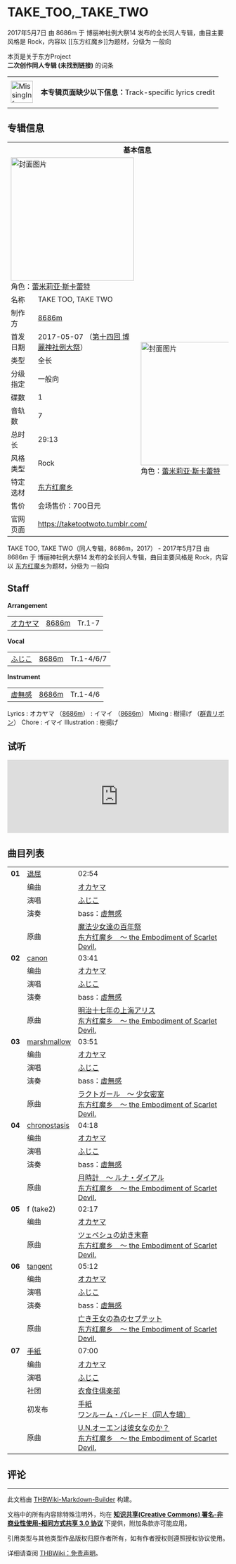 # TAKE_TOO,_TAKE_TWO

<!-- source html: G:\repos\THBWiki-Markdown-Builder\THBWikiMarkdown\Temp\main\6\60\ns0%3ATAKE_TOO%2C_TAKE_TWO.html -->

2017年5月7日 由 8686m 于 博丽神社例大祭14 发布的全长同人专辑，曲目主要风格是 Rock，内容以 [[东方红魔乡]]为题材，分级为 一般向

本页是关于东方Project  
 **二次创作同人专辑 (未找到链接)** 的词条
<center>

<table>
<tbody><tr>
<td class="mbox-image"><div style="width: 52px;">
  <a href="./文件-MissingInformation.svg.md" class="image"><img alt="MissingInformation.svg" src="https://upload.thwiki.cc/thumb/8/85/MissingInformation.svg/50px-MissingInformation.svg.png" decoding="async" loading="lazy" width="50" height="50" srcset="https://upload.thwiki.cc/thumb/8/85/MissingInformation.svg/75px-MissingInformation.svg.png 1.5x, https://upload.thwiki.cc/thumb/8/85/MissingInformation.svg/100px-MissingInformation.svg.png 2x" data-file-width="500" data-file-height="500"></a></div></td>
<td class="mbox-text" style=""><br><b>本专辑页面缺少以下信息：</b>Track-specific lyrics credit<br><br></td>
</tr>
</tbody></table>


</center>

## 专辑信息

<table><tbody><tr><th colspan="3">基本信息</th></tr><tr><td class="cover-artwork-mobile" colspan="2"><a href="./文件-TAKE_TOO,_TAKE_TWO封面.jpg.md" class="image" title="封面图片"><img alt="封面图片" src="https://upload.thwiki.cc/thumb/3/32/TAKE_TOO%2C_TAKE_TWO%E5%B0%81%E9%9D%A2.jpg/280px-TAKE_TOO%2C_TAKE_TWO%E5%B0%81%E9%9D%A2.jpg" decoding="async" loading="lazy" width="280" height="280" srcset="https://upload.thwiki.cc/thumb/3/32/TAKE_TOO%2C_TAKE_TWO%E5%B0%81%E9%9D%A2.jpg/420px-TAKE_TOO%2C_TAKE_TWO%E5%B0%81%E9%9D%A2.jpg 1.5x, https://upload.thwiki.cc/thumb/3/32/TAKE_TOO%2C_TAKE_TWO%E5%B0%81%E9%9D%A2.jpg/560px-TAKE_TOO%2C_TAKE_TWO%E5%B0%81%E9%9D%A2.jpg 2x" data-file-width="3070" data-file-height="3070"></a><div class="cover-char">角色：<a href="./蕾米莉亚·斯卡蕾特.md" title="蕾米莉亚·斯卡蕾特">蕾米莉亚·斯卡蕾特</a></div></td>
</tr><tr><td class="label">名称</td><td colspan="2"> TAKE TOO, TAKE TWO </td></tr><tr><td class="label">制作方</td><td><a href="./8686m.md" title="8686m">8686m</a></td><td class="cover-artwork" rowspan="10" style="min-width:280px;"><a href="./文件-TAKE_TOO,_TAKE_TWO封面.jpg.md" class="image" title="封面图片"><img alt="封面图片" src="https://upload.thwiki.cc/thumb/3/32/TAKE_TOO%2C_TAKE_TWO%E5%B0%81%E9%9D%A2.jpg/280px-TAKE_TOO%2C_TAKE_TWO%E5%B0%81%E9%9D%A2.jpg" decoding="async" loading="lazy" width="280" height="280" srcset="https://upload.thwiki.cc/thumb/3/32/TAKE_TOO%2C_TAKE_TWO%E5%B0%81%E9%9D%A2.jpg/420px-TAKE_TOO%2C_TAKE_TWO%E5%B0%81%E9%9D%A2.jpg 1.5x, https://upload.thwiki.cc/thumb/3/32/TAKE_TOO%2C_TAKE_TWO%E5%B0%81%E9%9D%A2.jpg/560px-TAKE_TOO%2C_TAKE_TWO%E5%B0%81%E9%9D%A2.jpg 2x" data-file-width="3070" data-file-height="3070"></a><div class="cover-char">角色：<a href="./蕾米莉亚·斯卡蕾特.md" title="蕾米莉亚·斯卡蕾特">蕾米莉亚·斯卡蕾特</a></div></td>
</tr><tr><td class="label">首发日期</td><td>2017-05-07&#160;（<a href="/展会作品列表?e=%E5%8D%9A%E4%B8%BD%E7%A5%9E%E7%A4%BE%E4%BE%8B%E5%A4%A7%E7%A5%AD%2314">第十四回 博麗神社例大祭</a>）</td></tr><tr><td class="label">类型</td><td>全长</td></tr><tr><td class="label">分级指定</td><td>一般向</td></tr><tr><td class="label">碟数</td><td>1</td></tr><tr><td class="label">音轨数</td><td>7</td></tr><tr><td class="label">总时长</td><td>29:13</td></tr><tr><td class="label">风格类型</td><td>Rock</td></tr><tr><td class="label">特定选材</td><td><a href="./东方红魔乡.md" title="东方红魔乡">东方红魔乡</a></td></tr><tr><td class="label">售价</td><td>会场售价：700日元</td></tr>
<tr><td class="label">官网页面</td><td colspan="2"><a rel="nofollow" class="external free" href="https://taketootwoto.tumblr.com/">https://taketootwoto.tumblr.com/</a></td></tr></tbody></table>

TAKE TOO, TAKE TWO（同人专辑，8686m，2017） - 2017年5月7日 由 8686m 于 博丽神社例大祭14 发布的全长同人专辑，曲目主要风格是 Rock，内容以 [东方红魔乡](./东方红魔乡.md)为题材，分级为 一般向

## Staff
  
 **Arrangement**   

<table><tbody><tr><td><a href="/index.php?title=%E3%82%AA%E3%82%AB%E3%83%A4%E3%83%9E&amp;action=edit&amp;redlink=1" class="new" title="オカヤマ（页面不存在）">オカヤマ</a></td><td><a href="./8686m.md" title="8686m">8686m</a></td><td>Tr.1-7</td></tr></tbody></table>

  
 **Vocal**   

<table><tbody><tr><td><a href="/index.php?title=%E3%81%B5%E3%81%98%E3%81%93&amp;action=edit&amp;redlink=1" class="new" title="ふじこ（页面不存在）">ふじこ</a></td><td><a href="./8686m.md" title="8686m">8686m</a></td><td>Tr.1-4/6/7</td></tr></tbody></table>

  
 **Instrument**   

<table><tbody><tr><td><a href="/index.php?title=%E8%99%9A%E7%84%A1%E6%84%9F&amp;action=edit&amp;redlink=1" class="new" title="虚無感（页面不存在）">虚無感</a></td><td><a href="./8686m.md" title="8686m">8686m</a></td><td>Tr.1-4/6</td></tr></tbody></table>


Lyrics
: オカヤマ （[8686m](./8686m.md)）
: イマイ （[8686m](./8686m.md)）
Mixing
: 樹揚げ （[群青リボン](./群青リボン.md)）
Chore
: イマイ
Illustration
: 樹揚げ


## 试听
  
<iframe width="100%" height="166" scrolling="no" frameborder="no" src="https://w.soundcloud.com/player/?url=https%3A//api.soundcloud.com/tracks/321256532&amp;color=ff5500&amp;auto_play=false&amp;hide_related=false&amp;show_comments=true&amp;show_user=true&amp;show_reposts=false&amp;visual=false"></iframe>

  


## 曲目列表

<table><tbody><tr><td id="1" class="infoRD"><b>01</b></td><td id="退屈" colspan="2" class="title"><span class="new" title="（歌词页面不存在）"><a href="/index.php?title=%E6%AD%8C%E8%AF%8D:%E9%80%80%E5%B1%88&amp;boilerplate=模板:页面模板/曲目歌词&amp;action=edit">退屈</a></span><span class="thcsearchlinks"><a rel="nofollow" class="external text" href="https://cd.thwiki.cc?arrange=オカヤマ&amp;vocal=ふじこ&amp;ogmusic=魔法少女達の百年祭&amp;fromwiki=TAKE_TOO,_TAKE_TWO"><span title="搜索相似同人曲"></span></a></span></td><td class="time">02:54</td></tr><tr><td class="left"></td><td class="label">编曲</td><td class="text" colspan="2"><a href="/index.php?title=%E3%82%AA%E3%82%AB%E3%83%A4%E3%83%9E&amp;action=edit&amp;redlink=1" class="new" title="オカヤマ（页面不存在）">オカヤマ</a><span class="thcsearchlinks"><a rel="nofollow" class="external text" href="https://cd.thwiki.cc?arrange=，オカヤマ&amp;fromwiki=TAKE_TOO,_TAKE_TWO"><span></span></a></span></td></tr><tr><td class="left"></td><td class="label">演唱</td><td class="text" colspan="2"><a href="/index.php?title=%E3%81%B5%E3%81%98%E3%81%93&amp;action=edit&amp;redlink=1" class="new" title="ふじこ（页面不存在）">ふじこ</a><span class="thcsearchlinks"><a rel="nofollow" class="external text" href="https://cd.thwiki.cc?vocal=ふじこ&amp;fromwiki=TAKE_TOO,_TAKE_TWO"><span></span></a></span></td></tr><tr><td class="left"></td><td class="label">演奏</td><td class="text" colspan="2">bass：<a href="/index.php?title=%E8%99%9A%E7%84%A1%E6%84%9F&amp;action=edit&amp;redlink=1" class="new" title="虚無感（页面不存在）">虚無感</a></td></tr><tr><td class="left"></td><td class="label">原曲</td><td class="text" colspan="2"><span class="thcsearchlinks"><a rel="nofollow" class="external text" href="https://cd.thwiki.cc?ogmusic=魔法少女達の百年祭&amp;fromwiki=TAKE_TOO,_TAKE_TWO"><span></span></a></span><div class="ogmusic"><a href="./魔法少女達の百年祭.md" class="mw-redirect" title="魔法少女達の百年祭">魔法少女達の百年祭</a></div><div class="source"><a href="./东方红魔乡_～_the_Embodiment_of_Scarlet_Devil..md" class="mw-redirect" title="东方红魔乡 ～ the Embodiment of Scarlet Devil.">东方红魔乡　～ the Embodiment of Scarlet Devil.</a></div></td></tr>
<tr><td id="2" class="infoRD"><b>02</b></td><td id="canon" colspan="2" class="title"><span class="new" title="（歌词页面不存在）"><a href="/index.php?title=%E6%AD%8C%E8%AF%8D:canon&amp;boilerplate=模板:页面模板/曲目歌词&amp;action=edit">canon</a></span><span class="thcsearchlinks"><a rel="nofollow" class="external text" href="https://cd.thwiki.cc?arrange=オカヤマ&amp;vocal=ふじこ&amp;ogmusic=明治十七年の上海アリス&amp;fromwiki=TAKE_TOO,_TAKE_TWO"><span title="搜索相似同人曲"></span></a></span></td><td class="time">03:41</td></tr><tr><td class="left"></td><td class="label">编曲</td><td class="text" colspan="2"><a href="/index.php?title=%E3%82%AA%E3%82%AB%E3%83%A4%E3%83%9E&amp;action=edit&amp;redlink=1" class="new" title="オカヤマ（页面不存在）">オカヤマ</a><span class="thcsearchlinks"><a rel="nofollow" class="external text" href="https://cd.thwiki.cc?arrange=，オカヤマ&amp;fromwiki=TAKE_TOO,_TAKE_TWO"><span></span></a></span></td></tr><tr><td class="left"></td><td class="label">演唱</td><td class="text" colspan="2"><a href="/index.php?title=%E3%81%B5%E3%81%98%E3%81%93&amp;action=edit&amp;redlink=1" class="new" title="ふじこ（页面不存在）">ふじこ</a><span class="thcsearchlinks"><a rel="nofollow" class="external text" href="https://cd.thwiki.cc?vocal=ふじこ&amp;fromwiki=TAKE_TOO,_TAKE_TWO"><span></span></a></span></td></tr><tr><td class="left"></td><td class="label">演奏</td><td class="text" colspan="2">bass：<a href="/index.php?title=%E8%99%9A%E7%84%A1%E6%84%9F&amp;action=edit&amp;redlink=1" class="new" title="虚無感（页面不存在）">虚無感</a></td></tr><tr><td class="left"></td><td class="label">原曲</td><td class="text" colspan="2"><span class="thcsearchlinks"><a rel="nofollow" class="external text" href="https://cd.thwiki.cc?ogmusic=明治十七年の上海アリス&amp;fromwiki=TAKE_TOO,_TAKE_TWO"><span></span></a></span><div class="ogmusic"><a href="./明治十七年の上海アリス.md" class="mw-redirect" title="明治十七年の上海アリス">明治十七年の上海アリス</a></div><div class="source"><a href="./东方红魔乡_～_the_Embodiment_of_Scarlet_Devil..md" class="mw-redirect" title="东方红魔乡 ～ the Embodiment of Scarlet Devil.">东方红魔乡　～ the Embodiment of Scarlet Devil.</a></div></td></tr>
<tr><td id="3" class="infoRD"><b>03</b></td><td id="marshmallow" colspan="2" class="title"><span class="new" title="（歌词页面不存在）"><a href="/index.php?title=%E6%AD%8C%E8%AF%8D:marshmallow&amp;boilerplate=模板:页面模板/曲目歌词&amp;action=edit">marshmallow</a></span><span class="thcsearchlinks"><a rel="nofollow" class="external text" href="https://cd.thwiki.cc?arrange=オカヤマ&amp;vocal=ふじこ&amp;ogmusic=ラクトガール　～ 少女密室&amp;fromwiki=TAKE_TOO,_TAKE_TWO"><span title="搜索相似同人曲"></span></a></span></td><td class="time">03:51</td></tr><tr><td class="left"></td><td class="label">编曲</td><td class="text" colspan="2"><a href="/index.php?title=%E3%82%AA%E3%82%AB%E3%83%A4%E3%83%9E&amp;action=edit&amp;redlink=1" class="new" title="オカヤマ（页面不存在）">オカヤマ</a><span class="thcsearchlinks"><a rel="nofollow" class="external text" href="https://cd.thwiki.cc?arrange=，オカヤマ&amp;fromwiki=TAKE_TOO,_TAKE_TWO"><span></span></a></span></td></tr><tr><td class="left"></td><td class="label">演唱</td><td class="text" colspan="2"><a href="/index.php?title=%E3%81%B5%E3%81%98%E3%81%93&amp;action=edit&amp;redlink=1" class="new" title="ふじこ（页面不存在）">ふじこ</a><span class="thcsearchlinks"><a rel="nofollow" class="external text" href="https://cd.thwiki.cc?vocal=ふじこ&amp;fromwiki=TAKE_TOO,_TAKE_TWO"><span></span></a></span></td></tr><tr><td class="left"></td><td class="label">演奏</td><td class="text" colspan="2">bass：<a href="/index.php?title=%E8%99%9A%E7%84%A1%E6%84%9F&amp;action=edit&amp;redlink=1" class="new" title="虚無感（页面不存在）">虚無感</a></td></tr><tr><td class="left"></td><td class="label">原曲</td><td class="text" colspan="2"><span class="thcsearchlinks"><a rel="nofollow" class="external text" href="https://cd.thwiki.cc?ogmusic=ラクトガール　～ 少女密室&amp;fromwiki=TAKE_TOO,_TAKE_TWO"><span></span></a></span><div class="ogmusic"><a href="./ラクトガール_～_少女密室.md" class="mw-redirect" title="ラクトガール ～ 少女密室">ラクトガール　～ 少女密室</a></div><div class="source"><a href="./东方红魔乡_～_the_Embodiment_of_Scarlet_Devil..md" class="mw-redirect" title="东方红魔乡 ～ the Embodiment of Scarlet Devil.">东方红魔乡　～ the Embodiment of Scarlet Devil.</a></div></td></tr>
<tr><td id="4" class="infoRD"><b>04</b></td><td id="chronostasis" colspan="2" class="title"><span class="new" title="（歌词页面不存在）"><a href="/index.php?title=%E6%AD%8C%E8%AF%8D:chronostasis&amp;boilerplate=模板:页面模板/曲目歌词&amp;action=edit">chronostasis</a></span><span class="thcsearchlinks"><a rel="nofollow" class="external text" href="https://cd.thwiki.cc?arrange=オカヤマ&amp;vocal=ふじこ&amp;ogmusic=月時計　～ ルナ・ダイアル&amp;fromwiki=TAKE_TOO,_TAKE_TWO"><span title="搜索相似同人曲"></span></a></span></td><td class="time">04:18</td></tr><tr><td class="left"></td><td class="label">编曲</td><td class="text" colspan="2"><a href="/index.php?title=%E3%82%AA%E3%82%AB%E3%83%A4%E3%83%9E&amp;action=edit&amp;redlink=1" class="new" title="オカヤマ（页面不存在）">オカヤマ</a><span class="thcsearchlinks"><a rel="nofollow" class="external text" href="https://cd.thwiki.cc?arrange=，オカヤマ&amp;fromwiki=TAKE_TOO,_TAKE_TWO"><span></span></a></span></td></tr><tr><td class="left"></td><td class="label">演唱</td><td class="text" colspan="2"><a href="/index.php?title=%E3%81%B5%E3%81%98%E3%81%93&amp;action=edit&amp;redlink=1" class="new" title="ふじこ（页面不存在）">ふじこ</a><span class="thcsearchlinks"><a rel="nofollow" class="external text" href="https://cd.thwiki.cc?vocal=ふじこ&amp;fromwiki=TAKE_TOO,_TAKE_TWO"><span></span></a></span></td></tr><tr><td class="left"></td><td class="label">演奏</td><td class="text" colspan="2">bass：<a href="/index.php?title=%E8%99%9A%E7%84%A1%E6%84%9F&amp;action=edit&amp;redlink=1" class="new" title="虚無感（页面不存在）">虚無感</a></td></tr><tr><td class="left"></td><td class="label">原曲</td><td class="text" colspan="2"><span class="thcsearchlinks"><a rel="nofollow" class="external text" href="https://cd.thwiki.cc?ogmusic=月時計　～ ルナ・ダイアル&amp;fromwiki=TAKE_TOO,_TAKE_TWO"><span></span></a></span><div class="ogmusic"><a href="./月時計_～_ルナ・ダイアル.md" class="mw-redirect" title="月時計 ～ ルナ・ダイアル">月時計　～ ルナ・ダイアル</a></div><div class="source"><a href="./东方红魔乡_～_the_Embodiment_of_Scarlet_Devil..md" class="mw-redirect" title="东方红魔乡 ～ the Embodiment of Scarlet Devil.">东方红魔乡　～ the Embodiment of Scarlet Devil.</a></div></td></tr>
<tr><td id="5" class="infoYD"><b>05</b></td><td id="f_(take2)" colspan="2" class="title">f (take2)<span class="thcsearchlinks"><a rel="nofollow" class="external text" href="https://cd.thwiki.cc?arrange=オカヤマ&amp;ogmusic=ツェペシュの幼き末裔&amp;fromwiki=TAKE_TOO,_TAKE_TWO"><span title="搜索相似同人曲"></span></a></span></td><td class="time">02:17</td></tr><tr><td class="left"></td><td class="label">编曲</td><td class="text" colspan="2"><a href="/index.php?title=%E3%82%AA%E3%82%AB%E3%83%A4%E3%83%9E&amp;action=edit&amp;redlink=1" class="new" title="オカヤマ（页面不存在）">オカヤマ</a><span class="thcsearchlinks"><a rel="nofollow" class="external text" href="https://cd.thwiki.cc?arrange=，オカヤマ&amp;fromwiki=TAKE_TOO,_TAKE_TWO"><span></span></a></span></td></tr><tr><td class="left"></td><td class="label">原曲</td><td class="text" colspan="2"><span class="thcsearchlinks"><a rel="nofollow" class="external text" href="https://cd.thwiki.cc?ogmusic=ツェペシュの幼き末裔&amp;fromwiki=TAKE_TOO,_TAKE_TWO"><span></span></a></span><div class="ogmusic"><a href="./ツェペシュの幼き末裔.md" class="mw-redirect" title="ツェペシュの幼き末裔">ツェペシュの幼き末裔</a></div><div class="source"><a href="./东方红魔乡_～_the_Embodiment_of_Scarlet_Devil..md" class="mw-redirect" title="东方红魔乡 ～ the Embodiment of Scarlet Devil.">东方红魔乡　～ the Embodiment of Scarlet Devil.</a></div></td></tr>
<tr><td id="6" class="infoRD"><b>06</b></td><td id="tangent" colspan="2" class="title"><span class="new" title="（歌词页面不存在）"><a href="/index.php?title=%E6%AD%8C%E8%AF%8D:tangent&amp;boilerplate=模板:页面模板/曲目歌词&amp;action=edit">tangent</a></span><span class="thcsearchlinks"><a rel="nofollow" class="external text" href="https://cd.thwiki.cc?arrange=オカヤマ&amp;vocal=ふじこ&amp;ogmusic=亡き王女の為のセプテット&amp;fromwiki=TAKE_TOO,_TAKE_TWO"><span title="搜索相似同人曲"></span></a></span></td><td class="time">05:12</td></tr><tr><td class="left"></td><td class="label">编曲</td><td class="text" colspan="2"><a href="/index.php?title=%E3%82%AA%E3%82%AB%E3%83%A4%E3%83%9E&amp;action=edit&amp;redlink=1" class="new" title="オカヤマ（页面不存在）">オカヤマ</a><span class="thcsearchlinks"><a rel="nofollow" class="external text" href="https://cd.thwiki.cc?arrange=，オカヤマ&amp;fromwiki=TAKE_TOO,_TAKE_TWO"><span></span></a></span></td></tr><tr><td class="left"></td><td class="label">演唱</td><td class="text" colspan="2"><a href="/index.php?title=%E3%81%B5%E3%81%98%E3%81%93&amp;action=edit&amp;redlink=1" class="new" title="ふじこ（页面不存在）">ふじこ</a><span class="thcsearchlinks"><a rel="nofollow" class="external text" href="https://cd.thwiki.cc?vocal=ふじこ&amp;fromwiki=TAKE_TOO,_TAKE_TWO"><span></span></a></span></td></tr><tr><td class="left"></td><td class="label">演奏</td><td class="text" colspan="2">bass：<a href="/index.php?title=%E8%99%9A%E7%84%A1%E6%84%9F&amp;action=edit&amp;redlink=1" class="new" title="虚無感（页面不存在）">虚無感</a></td></tr><tr><td class="left"></td><td class="label">原曲</td><td class="text" colspan="2"><span class="thcsearchlinks"><a rel="nofollow" class="external text" href="https://cd.thwiki.cc?ogmusic=亡き王女の為のセプテット&amp;fromwiki=TAKE_TOO,_TAKE_TWO"><span></span></a></span><div class="ogmusic"><a href="./亡き王女の為のセプテット.md" class="mw-redirect" title="亡き王女の為のセプテット">亡き王女の為のセプテット</a></div><div class="source"><a href="./东方红魔乡_～_the_Embodiment_of_Scarlet_Devil..md" class="mw-redirect" title="东方红魔乡 ～ the Embodiment of Scarlet Devil.">东方红魔乡　～ the Embodiment of Scarlet Devil.</a></div></td></tr>
<tr><td id="7" class="infoRD"><b>07</b></td><td id="手紙" colspan="2" class="title"><span class="new" title="（歌词页面不存在）"><a href="/index.php?title=%E6%AD%8C%E8%AF%8D:%E6%89%8B%E7%B4%99&amp;boilerplate=模板:页面模板/曲目歌词&amp;action=edit">手紙</a></span><span class="thcsearchlinks"><a rel="nofollow" class="external text" href="https://cd.thwiki.cc?arrange=オカヤマ&amp;vocal=ふじこ&amp;ogmusic=U.N.オーエンは彼女なのか？&amp;fromwiki=TAKE_TOO,_TAKE_TWO"><span title="搜索相似同人曲"></span></a></span></td><td class="time">07:00</td></tr><tr><td class="left"></td><td class="label">编曲</td><td class="text" colspan="2"><a href="/index.php?title=%E3%82%AA%E3%82%AB%E3%83%A4%E3%83%9E&amp;action=edit&amp;redlink=1" class="new" title="オカヤマ（页面不存在）">オカヤマ</a><span class="thcsearchlinks"><a rel="nofollow" class="external text" href="https://cd.thwiki.cc?arrange=，オカヤマ&amp;fromwiki=TAKE_TOO,_TAKE_TWO"><span></span></a></span></td></tr><tr><td class="left"></td><td class="label">演唱</td><td class="text" colspan="2"><a href="/index.php?title=%E3%81%B5%E3%81%98%E3%81%93&amp;action=edit&amp;redlink=1" class="new" title="ふじこ（页面不存在）">ふじこ</a><span class="thcsearchlinks"><a rel="nofollow" class="external text" href="https://cd.thwiki.cc?vocal=ふじこ&amp;fromwiki=TAKE_TOO,_TAKE_TWO"><span></span></a></span></td></tr><tr><td class="left"></td><td class="label">社团</td><td class="text" colspan="2"><a href="./衣食住倶楽部.md" title="衣食住倶楽部">衣食住倶楽部</a></td></tr><tr><td class="left"></td><td class="label">初发布</td><td class="text" colspan="2"><a href="/%E3%83%AF%E3%83%B3%E3%83%AB%E3%83%BC%E3%83%A0%E3%83%BB%E3%83%91%E3%83%AC%E3%83%BC%E3%83%89%EF%BC%88%E5%90%8C%E4%BA%BA%E4%B8%93%E8%BE%91%EF%BC%89#1" title="ワンルーム・パレード（同人专辑）">手紙</a><div class="source"><a href="./ワンルーム・パレード（同人专辑）.md" title="ワンルーム・パレード（同人专辑）">ワンルーム・パレード（同人专辑）</a></div></td></tr><tr><td class="left"></td><td class="label">原曲</td><td class="text" colspan="2"><span class="thcsearchlinks"><a rel="nofollow" class="external text" href="https://cd.thwiki.cc?ogmusic=U.N.オーエンは彼女なのか？&amp;fromwiki=TAKE_TOO,_TAKE_TWO"><span></span></a></span><div class="ogmusic"><a href="./U.N.オーエンは彼女なのか？.md" class="mw-redirect" title="U.N.オーエンは彼女なのか？">U.N.オーエンは彼女なのか？</a></div><div class="source"><a href="./东方红魔乡_～_the_Embodiment_of_Scarlet_Devil..md" class="mw-redirect" title="东方红魔乡 ～ the Embodiment of Scarlet Devil.">东方红魔乡　～ the Embodiment of Scarlet Devil.</a></div></td></tr></tbody></table>



## 评论




---

此文档由 [THBWiki-Markdown-Builder](https://github.com/Delsin-Yu/THBWiki-Markdown-Builder) 构建。

文档中的所有内容除特殊注明外，均在 [**知识共享(Creative Commons) 署名-非商业性使用-相同方式共享 3.0 协议**](https://creativecommons.org/licenses/by-sa/3.0/deed.zh-hans) 下提供，附加条款亦可能应用。

引用类型与其他类型作品版权归原作者所有，如有作者授权则遵照授权协议使用。

详细请查阅 [THBWiki：免责声明](https://thbwiki.cc/THBWiki:%E5%85%8D%E8%B4%A3%E5%A3%B0%E6%98%8E)。

